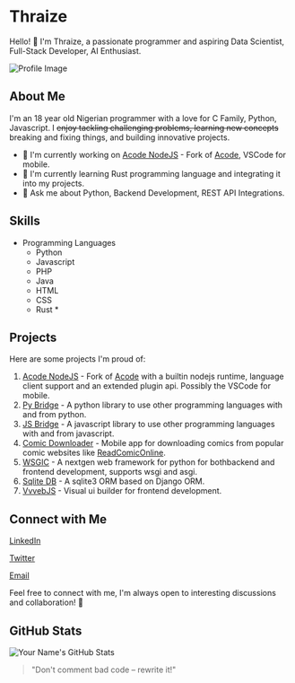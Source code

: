 # Thraize

Hello! 👋 I'm Thraize, a passionate programmer and aspiring Data Scientist, Full-Stack Developer, AI Enthusiast.

![Profile Image](https://avatars.githubusercontent.com/u/90985774?v=4)

## About Me

I'm an 18 year old Nigerian programmer with a love for C Family, Python, Javascript. I ~~enjoy tackling challenging problems, learning new concepts~~ breaking and fixing things, and building innovative projects.

- 🔭 I'm currently working on [Acode NodeJS](https://github.com/7HR4IZ3/Acode) - Fork of [Acode](https://github.com/deadlyjack/Acode), VSCode for mobile.
- 🌱 I'm currently learning Rust programming language and integrating it into my projects.
- 💬 Ask me about Python, Backend Development, REST API Integrations.

## Skills

- Programming Languages
  - Python
  - Javascript
  - PHP
  - Java
  - HTML
  - CSS
  - Rust *

## Projects

Here are some projects I'm proud of:

1. [Acode NodeJS](https://github.com/7HR4IZ3/Acode) - Fork of [Acode](https://github.com/deadlyjack/Acode) with a builtin nodejs runtime, language client support and an extended plugin api. Possibly the VSCode for mobile.
2. [Py Bridge](https://github.com/7HR4IZ3/py_bridge) - A python library to use other programming languages with and from python.
3. [JS Bridge](https://github.com/7HR4IZ3/js_bridge) - A javascript library to use other programming languages with and from javascript.
4. [Comic Downloader](https://github.com/7HR4IZ3/comic-downloader) - Mobile app for downloading comics from popular comic websites like [ReadComicOnline](https://readcomiconline.li).
5. [WSGIC](https://github.com/7HR4IZ3/wsgic) - A nextgen web framework for python for bothbackend and frontend development, supports wsgi and asgi.
6. [Sqlite DB](https://github.com/7HR4IZ3/Sqlite-DB) - A sqlite3 ORM based on Django ORM.
7. [VvvebJS](https://github.com/7HR4IZ3/vvvebjs-plus) - Visual ui builder for frontend development.

## Connect with Me

[LinkedIn](https://www.linkedin.com/in/alhassan-abdulazeez-ab5a2827a/)

[Twitter](https://x.com/IamThraize)
<!-- [![Personal Website/Blog](Website Icon URL)](Link to Your Website/Blog) -->
[Email](gamerxville@gmail.com)

Feel free to connect with me, I'm always open to interesting discussions and collaboration! 🚀

## GitHub Stats

![Your Name's GitHub Stats](https://github-readme-stats.vercel.app/api?username=7HR4IZ3&show_icons=true&theme=radical)

<!-- Other badges or widgets you want to include -->

<!-- A quote or something personal that reflects your programming philosophy -->

> "Don't comment bad code – rewrite it!"
